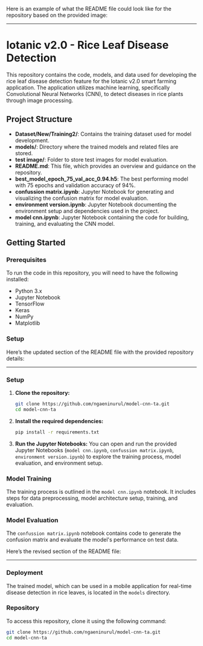Here is an example of what the README file could look like for the repository based on the provided image:

---

# Iotanic v2.0 - Rice Leaf Disease Detection

This repository contains the code, models, and data used for developing the rice leaf disease detection feature for the Iotanic v2.0 smart farming application. The application utilizes machine learning, specifically Convolutional Neural Networks (CNN), to detect diseases in rice plants through image processing.

## Project Structure

- **Dataset/New/Training2/**: Contains the training dataset used for model development.
- **models/**: Directory where the trained models and related files are stored.
- **test image/**: Folder to store test images for model evaluation.
- **README.md**: This file, which provides an overview and guidance on the repository.
- **best_model_epoch_75_val_acc_0.94.h5**: The best performing model with 75 epochs and validation accuracy of 94%.
- **confussion matrix.ipynb**: Jupyter Notebook for generating and visualizing the confusion matrix for model evaluation.
- **environment version.ipynb**: Jupyter Notebook documenting the environment setup and dependencies used in the project.
- **model cnn.ipynb**: Jupyter Notebook containing the code for building, training, and evaluating the CNN model.

## Getting Started

### Prerequisites

To run the code in this repository, you will need to have the following installed:

- Python 3.x
- Jupyter Notebook
- TensorFlow
- Keras
- NumPy
- Matplotlib

### Setup

Here’s the updated section of the README file with the provided repository details:

---

### Setup

1. **Clone the repository:**
   ```bash
   git clone https://github.com/ngaeninurul/model-cnn-ta.git
   cd model-cnn-ta
   ```

2. **Install the required dependencies:**
   ```bash
   pip install -r requirements.txt
   ```

3. **Run the Jupyter Notebooks:**
   You can open and run the provided Jupyter Notebooks (`model cnn.ipynb`, `confussion matrix.ipynb`, `environment version.ipynb`) to explore the training process, model evaluation, and environment setup.

### Model Training

The training process is outlined in the `model cnn.ipynb` notebook. It includes steps for data preprocessing, model architecture setup, training, and evaluation.

### Model Evaluation

The `confussion matrix.ipynb` notebook contains code to generate the confusion matrix and evaluate the model's performance on test data.

Here’s the revised section of the README file:

---

### Deployment

The trained model, which can be used in a mobile application for real-time disease detection in rice leaves, is located in the `models` directory.

### Repository

To access this repository, clone it using the following command:

```bash
git clone https://github.com/ngaeninurul/model-cnn-ta.git
cd model-cnn-ta
```
